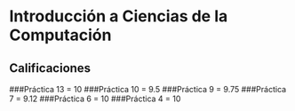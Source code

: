 # Introducción a Ciencias de la Computación
## Calificaciones
###Práctica 13 = 10
###Práctica 10 = 9.5
###Práctica 9 = 9.75
###Práctica 7 = 9.12
###Práctica 6 = 10
###Práctica 4 = 10
